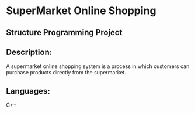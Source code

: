 # SuperMarket Online Shopping
## Structure Programming Project
## Description: 
A supermarket online shopping system is a process in which customers can purchase products directly from the supermarket.
## Languages:  
C++ 


  
